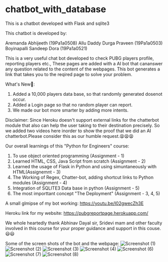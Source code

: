 # chatbot_with_database
This is a chatbot developed with Flask and sqlite3 

This chatbot is developed by:

Aremanda Abhijeeth (19Pa1a0508)
Allu Daddy Durga Praveen (19Pa1a0503)
Boyinapalli Sandeep Dora (19Pa1a0521)


This is a very useful chat bot developed to check PUBG players profile, reporting players etc.,
These pages are added with a AI bot that cananswer any question related to the content of the webpages.
This bot generates a link that takes you to the reqired page to solve your problem.


What's New🧐:
  1. Added a 10,000 players data base, so that randomly generated dosenot occur.
  2. Added a Login page so that no random player can report.
  3. We made our bot more smarter by adding more intents. 



Disclaimer: Since Heroku doesn't support external links for the chatterbot module that also can help the user taking to their destination precisely.
So we added two videos here inorder to show the proof that we did an AI chatterbot.Please consider this as our humble request.😫😫😫


Our overall learnings of this "Python for Engineers" course:
  1. To use object oriented programming (Assignment - 1)
  2. Learned HTML, CSS, Java Script from scratch (Assignment - 2)
  3. Learned the usage of Flask in Python and using simuntaneously with HTML(Assignemnt - 3)
  4. The Working of Regex, Chatter-bot, adding shortcut links to Python modules (Assignment - 4)
  5. Integration of SQLITE3 Data base in python (Assignment - 5)
  6. The most importtant concept "The Deployment" (Assignment - 3, 4, 5)
  
 A small glmipse of my bot working: https://youtu.be/I02gwecZh3E
 
 Heroku link for my website: https://pubgreportpage.herokuapp.com/    
  
 We whole heartedly thank Abhinav Dayal sir, Sridevi mam and other faculty involved in this course for your proper guidance and support in this couse.😃😃
 
 Some of the screen shots of the bot and the webpage:
 ![Screenshot (1)](https://user-images.githubusercontent.com/61022690/99294492-20fc9280-286a-11eb-99a8-f438c8945d76.png)
![Screenshot (2)](https://user-images.githubusercontent.com/61022690/99294496-222dbf80-286a-11eb-853e-306aef212e28.png)
![Screenshot (3)](https://user-images.githubusercontent.com/61022690/99294504-23f78300-286a-11eb-8226-0894106b3fb5.png)
![Screenshot (4)](https://user-images.githubusercontent.com/61022690/99294509-2528b000-286a-11eb-8f81-6825b03936bd.png)
![Screenshot (6)](https://user-images.githubusercontent.com/61022690/99294514-25c14680-286a-11eb-8dbf-e5ea1c7f26ad.png)
![Screenshot (7)](https://user-images.githubusercontent.com/61022690/99294516-26f27380-286a-11eb-8d01-478cb2f09c90.png)
![Screenshot (8)](https://user-images.githubusercontent.com/61022690/99294520-278b0a00-286a-11eb-87f8-574b8a083e04.png)

 
